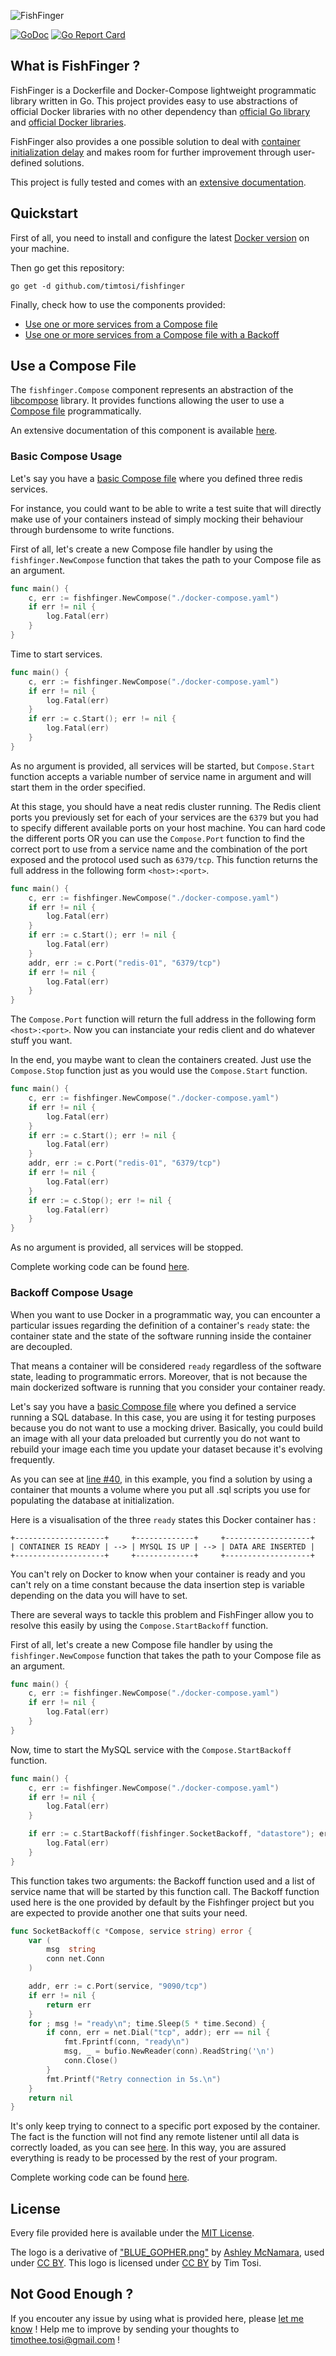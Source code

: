 ![FishFinger](assets/fishfinger-logo-640-210.png)

[![GoDoc](https://godoc.org/github.com/timtosi/fishfinger?status.svg)](https://godoc.org/github.com/timtosi/fishfinger)
[![Go Report Card](https://goreportcard.com/badge/github.com/timtosi/fishfinger)](https://goreportcard.com/report/github.com/timtosi/fishfinger)

## What is FishFinger ?
FishFinger is a Dockerfile and Docker-Compose lightweight programmatic library
written in Go. This project provides easy to use abstractions of official Docker
libraries with no other dependency than [official Go library](https://github.com/golang/go)
and [official Docker libraries](https://github.com/docker/).

FishFinger also provides a one possible solution to deal with [container initialization delay](https://github.com/docker/compose/issues/374)
and makes room for further improvement through user-defined solutions.

This project is fully tested and comes with an [extensive documentation](https://godoc.org/github.com/timtosi/fishfinger).

## Quickstart

First of all, you need to install and configure the latest [Docker version](https://docs.docker.com/engine/installation/)
on your machine.

Then go get this repository:
```golang
go get -d github.com/timtosi/fishfinger
```

Finally, check how to use the components provided:

* [Use one or more services from a Compose file](#basic-compose-usage)
* [Use one or more services from a Compose file with a Backoff](#backoff-compose-usage)

## Use a Compose File

The `fishfinger.Compose` component represents an abstraction of the [libcompose](https://github.com/docker/libcompose)
library. It provides functions allowing the user to use a [Compose file](https://docs.docker.com/compose/compose-file/)
programmatically.

An extensive documentation of this component is available [here](https://godoc.org/github.com/TimTosi/fishfinger).

### Basic Compose Usage

Let's say you have a [basic Compose file](examples/compose-basic/docker-compose.yaml)
where you defined three redis services.

For instance, you could want to be able to write a test suite that will directly
make use of your containers instead of simply mocking their behaviour through
burdensome to write functions.

First of all, let's create a new Compose file handler by using the
`fishfinger.NewCompose` function that takes the path to your Compose file as an
argument.

```go
func main() {
	c, err := fishfinger.NewCompose("./docker-compose.yaml")
	if err != nil {
		log.Fatal(err)
	}
}
```

Time to start services.

```go
func main() {
	c, err := fishfinger.NewCompose("./docker-compose.yaml")
	if err != nil {
		log.Fatal(err)
	}
    if err := c.Start(); err != nil {
		log.Fatal(err)
	}
}
```

As no argument is provided, all services will be started, but `Compose.Start`
function accepts a variable number of service name in argument and will start
them in the order specified.

At this stage, you should have a neat redis cluster running. The Redis client
ports you previously set for each of your services are the `6379` but you had to
specify different available ports on your host machine. You can hard code the
different ports OR you can use the `Compose.Port` function to find the correct
port to use from a service name and the combination of the port exposed and the
protocol used such as `6379/tcp`. This function returns the full address in the
following form `<host>:<port>`.

```go
func main() {
	c, err := fishfinger.NewCompose("./docker-compose.yaml")
	if err != nil {
		log.Fatal(err)
	}
    if err := c.Start(); err != nil {
		log.Fatal(err)
	}
    addr, err := c.Port("redis-01", "6379/tcp")
	if err != nil {
		log.Fatal(err)
	}
}
```

The `Compose.Port` function will return the full address in the following form
`<host>:<port>`. Now you can instanciate your redis client and do whatever stuff
you want.

In the end, you maybe want to clean the containers created. Just use the
`Compose.Stop` function just as you would use the `Compose.Start` function.

```go
func main() {
	c, err := fishfinger.NewCompose("./docker-compose.yaml")
	if err != nil {
		log.Fatal(err)
	}
    if err := c.Start(); err != nil {
		log.Fatal(err)
	}
    addr, err := c.Port("redis-01", "6379/tcp")
	if err != nil {
		log.Fatal(err)
	}
    if err := c.Stop(); err != nil {
		log.Fatal(err)
	}
}
```
As no argument is provided, all services will be stopped.

Complete working code can be found [here](examples/compose-basic/main.go).


### Backoff Compose Usage

When you want to use Docker in a programmatic way, you can encounter a particular
issues regarding the definition of a container's `ready` state: the container state
and the state of the software running inside the container are decoupled.

That means a container will be considered `ready` regardless of the software
state, leading to programmatic errors. Moreover, that is not because the main
dockerized software is running that you consider your container ready.

Let's say you have a [basic Compose file](examples/compose-backoff/docker-compose.yaml)
where you defined a service running a SQL database. In this case, you are using
it for testing purposes because you do not want to use a mocking driver.
Basically, you could build an image with all your data preloaded but currently
you do not want to rebuild your image each time you update your dataset because
it's evolving frequently. 

As you can see at [line #40](examples/compose-backoff/docker-compose.yaml#L40),
in this example, you find a solution by using a container that mounts a volume
where you put all .sql scripts you use for populating the database at
initialization.

Here is a visualisation of the three `ready` states this Docker container has :

```
+--------------------+     +-------------+     +-------------------+
| CONTAINER IS READY | --> | MYSQL IS UP | --> | DATA ARE INSERTED |
+--------------------+     +-------------+     +-------------------+
```

You can't rely on Docker to know when your container is ready and you can't rely
on a time constant because the data insertion step is variable depending on the
data you will have to set.

There are several ways to tackle this problem and FishFinger allow you to resolve
this easily by using the `Compose.StartBackoff` function.

First of all, let's create a new Compose file handler by using the
`fishfinger.NewCompose` function that takes the path to your Compose file as an
argument.

```go
func main() {
	c, err := fishfinger.NewCompose("./docker-compose.yaml")
	if err != nil {
		log.Fatal(err)
	}
}
```

Now, time to start the MySQL service with the `Compose.StartBackoff` function.


```go
func main() {
	c, err := fishfinger.NewCompose("./docker-compose.yaml")
	if err != nil {
		log.Fatal(err)
	}

	if err := c.StartBackoff(fishfinger.SocketBackoff, "datastore"); err != nil {
		log.Fatal(err)
	}
}
```

This function takes two arguments: the Backoff function used and a list of
service name that will be started by this function call. The Backoff function
used here is the one provided by default by the Fishfinger project but you are
expected to provide another one that suits your need.


```go
func SocketBackoff(c *Compose, service string) error {
	var (
		msg  string
		conn net.Conn
	)

	addr, err := c.Port(service, "9090/tcp")
	if err != nil {
		return err
	}
	for ; msg != "ready\n"; time.Sleep(5 * time.Second) {
		if conn, err = net.Dial("tcp", addr); err == nil {
			fmt.Fprintf(conn, "ready\n")
			msg, _ = bufio.NewReader(conn).ReadString('\n')
			conn.Close()
		}
		fmt.Printf("Retry connection in 5s.\n")
	}
	return nil
}
```

It's only keep trying to connect to a specific port exposed by the container.
The fact is the function will not find any remote listener until all data is
correctly loaded, as you can see [here](https://github.com/TimTosi/mechanist/blob/master/sql/mysqld.sh#L26L29).
In this way, you are assured everything is ready to be processed by the rest of
your program.

Complete working code can be found [here](examples/compose-backoff/main.go).

## License
Every file provided here is available under the [MIT License](http://opensource.org/licenses/MIT).

The logo is a derivative of ["BLUE_GOPHER.png"](https://github.com/ashleymcnamara/gophers/blob/master/BLUE_GOPHER.png)
by [Ashley McNamara](https://github.com/ashleymcnamara), used under [CC BY](https://creativecommons.org/licenses/by/2.0/).
This logo is licensed under [CC BY](https://creativecommons.org/licenses/by/2.0/) by Tim Tosi.

## Not Good Enough ?
If you encouter any issue by using what is provided here, please
[let me know](https://github.com/TimTosi/fishfinger/issues) ! 
Help me to improve by sending your thoughts to timothee.tosi@gmail.com !
